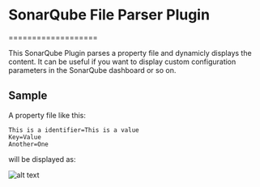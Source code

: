 # SonarQube File Parser Plugin
===================

This SonarQube Plugin parses a property file and dynamicly displays the content.
It can be useful if you want to display custom configuration parameters in the SonarQube dashboard or so on.

## Sample
A property file like this:

```
This is a identifier=This is a value
Key=Value
Another=One
```

will be displayed as:

![alt text](https://github.com/mxmo0rhuhn/sonarQubeFileParser/sample.png "A sample of some Properties")
